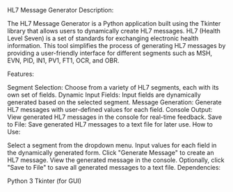 HL7 Message Generator
Description:

The HL7 Message Generator is a Python application built using the Tkinter library that allows users to dynamically create HL7 messages. HL7 (Health Level Seven) is a set of standards for exchanging electronic health information. This tool simplifies the process of generating HL7 messages by providing a user-friendly interface for different segments such as MSH, EVN, PID, IN1, PV1, FT1, OCR, and OBR.

Features:

Segment Selection: Choose from a variety of HL7 segments, each with its own set of fields.
Dynamic Input Fields: Input fields are dynamically generated based on the selected segment.
Message Generation: Generate HL7 messages with user-defined values for each field.
Console Output: View generated HL7 messages in the console for real-time feedback.
Save to File: Save generated HL7 messages to a text file for later use.
How to Use:

Select a segment from the dropdown menu.
Input values for each field in the dynamically generated form.
Click "Generate Message" to create an HL7 message.
View the generated message in the console.
Optionally, click "Save to File" to save all generated messages to a text file.
Dependencies:

Python 3
Tkinter (for GUI)
